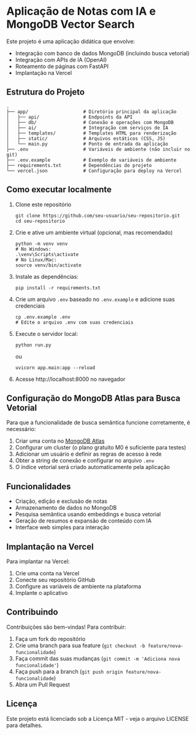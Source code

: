 # Aplicação de Notas com IA e MongoDB Vector Search

Este projeto é uma aplicação didática que envolve:
- Integração com banco de dados MongoDB (incluindo busca vetorial)
- Integração com APIs de IA (OpenAI)
- Roteamento de páginas com FastAPI
- Implantação na Vercel

## Estrutura do Projeto

```
.
├── app/                    # Diretório principal da aplicação
│   ├── api/                # Endpoints da API
│   ├── db/                 # Conexão e operações com MongoDB
│   ├── ai/                 # Integração com serviços de IA
│   ├── templates/          # Templates HTML para renderização
│   ├── static/             # Arquivos estáticos (CSS, JS)
│   └── main.py             # Ponto de entrada da aplicação
├── .env                    # Variáveis de ambiente (não incluir no git)
├── .env.example            # Exemplo de variáveis de ambiente
├── requirements.txt        # Dependências do projeto
└── vercel.json             # Configuração para deploy na Vercel
```

## Como executar localmente

1. Clone este repositório
   ```
   git clone https://github.com/seu-usuario/seu-repositorio.git
   cd seu-repositorio
   ```

2. Crie e ative um ambiente virtual (opcional, mas recomendado)
   ```
   python -m venv venv
   # No Windows:
   .\venv\Scripts\activate
   # No Linux/Mac:
   source venv/bin/activate
   ```

3. Instale as dependências:
   ```
   pip install -r requirements.txt
   ```

4. Crie um arquivo `.env` baseado no `.env.example` e adicione suas credenciais
   ```
   cp .env.example .env
   # Edite o arquivo .env com suas credenciais
   ```

5. Execute o servidor local:
   ```
   python run.py
   ```
   ou
   ```
   uvicorn app.main:app --reload
   ```

6. Acesse http://localhost:8000 no navegador

## Configuração do MongoDB Atlas para Busca Vetorial

Para que a funcionalidade de busca semântica funcione corretamente, é necessário:

1. Criar uma conta no [MongoDB Atlas](https://www.mongodb.com/cloud/atlas/register)
2. Configurar um cluster (o plano gratuito M0 é suficiente para testes)
3. Adicionar um usuário e definir as regras de acesso à rede
4. Obter a string de conexão e configurar no arquivo `.env`
5. O índice vetorial será criado automaticamente pela aplicação

## Funcionalidades

- Criação, edição e exclusão de notas
- Armazenamento de dados no MongoDB
- Pesquisa semântica usando embeddings e busca vetorial
- Geração de resumos e expansão de conteúdo com IA
- Interface web simples para interação

## Implantação na Vercel

Para implantar na Vercel:
1. Crie uma conta na Vercel
2. Conecte seu repositório GitHub
3. Configure as variáveis de ambiente na plataforma
4. Implante o aplicativo

## Contribuindo

Contribuições são bem-vindas! Para contribuir:

1. Faça um fork do repositório
2. Crie uma branch para sua feature (`git checkout -b feature/nova-funcionalidade`)
3. Faça commit das suas mudanças (`git commit -m 'Adiciona nova funcionalidade'`)
4. Faça push para a branch (`git push origin feature/nova-funcionalidade`)
5. Abra um Pull Request

## Licença

Este projeto está licenciado sob a Licença MIT - veja o arquivo LICENSE para detalhes. 

